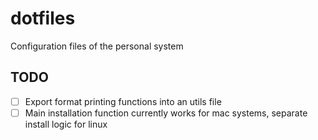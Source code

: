 # dotfiles
Configuration files of the personal system

## TODO

- [ ] Export format printing functions into an utils file 
- [ ] Main installation function currently works for mac systems, separate install logic for linux
